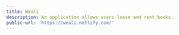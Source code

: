 ```yaml
---
title: Weali
description: An application allows users lease and rent books.
public-url: 'https://weali.netlify.com/'
---
```


